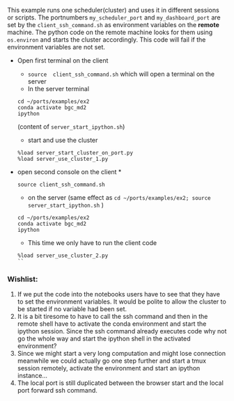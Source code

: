 This example runs one scheduler(cluster) and uses it in different sessions or scripts.
The portnumbers `my_scheduler_port` and `my_dashboard_port` are set by the `client_ssh_command.sh` as environment variables on the **remote** machine.
The python code on the remote machine looks for them using `os.environ` and starts the cluster accordingly.
This code will fail if the environment variables are not set.

* Open first terminal on the client

    * `source  client_ssh_command.sh` which will open a terminal on the server
    * In the server terminal
    ```
    cd ~/ports/examples/ex2
    conda activate bgc_md2
    ipython
    ```
    (content of `server_start_ipython.sh`)
    * start and use the cluster
    ```
    %load server_start_cluster_on_port.py
    %load server_use_cluster_1.py
    ```
* open second console on the client
    *
    ```
    source client_ssh_command.sh
    ```
    * on the server (same effect as  `cd ~/ports/examples/ex2; source server_start_ipython.sh` )
    ```
    cd ~/ports/examples/ex2
    conda activate bgc_md2
    ipython
    ```
    * This time we only have to run the client code
    ```
    %load server_use_cluster_2.py
    ``
    
### Wishlist:
1. If we put the code into the notebooks users have to see that they have to set
   the environment variables. It would be polite to allow the cluster to be started if no variable had been set.
1. It is a bit tiresome to have to call the ssh command and then in the remote shell have to activate the conda environment and  start the ipython session. Since the ssh command already executes code why not go the whole way and start the ipython shell in the activated environment?
1. Since we might start a very long computation and might lose connection meanwhile we could actually go one step further and start a tmux session remotely, activate the environment and start an ipython instance...
1. The local port is still duplicated between the browser start and the local port forward ssh command.  

